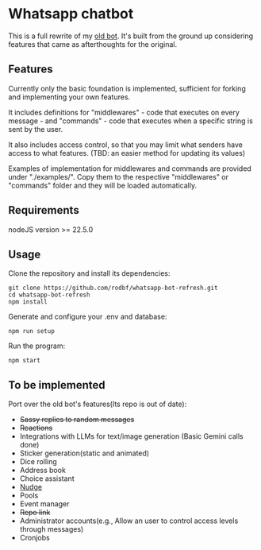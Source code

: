 # Whatsapp chatbot

This is a full rewrite of my [old bot](https://github.com/rodbf/whatsapp-bot-md).
It's built from the ground up considering features that came as afterthoughts for the original.

## Features

Currently only the basic foundation is implemented, sufficient for forking and implementing your own features.

It includes definitions for "middlewares" - code that executes on every message - and "commands" - code that executes when a specific string is sent by the user.

It also includes access control, so that you may limit what senders have access to what features. (TBD: an easier method for updating its values)

Examples of implementation for middlewares and commands are provided under "./examples/". Copy them to the respective "middlewares" or "commands" folder and they will be loaded automatically.

## Requirements

nodeJS version >= 22.5.0

## Usage

Clone the repository and install its dependencies:

```
git clone https://github.com/rodbf/whatsapp-bot-refresh.git
cd whatsapp-bot-refresh
npm install
```

Generate and configure your .env and database:

```
npm run setup
```

Run the program:

```
npm start
```

## To be implemented

Port over the old bot's features(Its repo is out of date):
- ~~Sassy replies to random messages~~
- ~~Reactions~~
- Integrations with LLMs for text/image generation (Basic Gemini calls done)
- Sticker generation(static and animated)
- Dice rolling
- Address book
- Choice assistant
- [Nudge](https://www.youtube.com/watch?v=40wFaixZr8Q)
- Pools
- Event manager
- ~~Repo link~~
- Administrator accounts(e.g., Allow an user to control access levels through messages)
- Cronjobs
